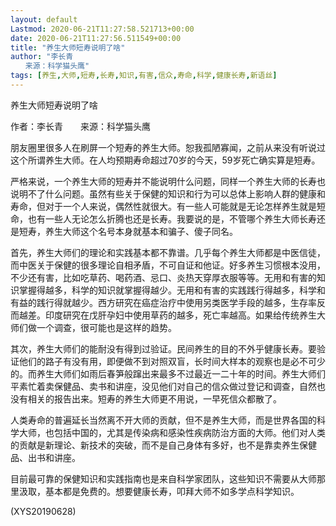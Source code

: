 ```yaml
---
layout: default
Lastmod: 2020-06-21T11:27:58.521713+00:00
date: 2020-06-21T11:27:56.511549+00:00
title: "养生大师短寿说明了啥"
author: "李长青
　　来源：科学猫头鹰"
tags: [养生,大师,短寿,长寿,知识,有害,信众,寿命,科学,健康长寿,新语丝]
---
```


养生大师短寿说明了啥

作者：李长青　　来源：科学猫头鹰

朋友圈里很多人在刷屏一个短寿的养生大师。恕我孤陋寡闻，之前从来没有听说过这个所谓养生大师。在人均预期寿命超过70岁的今天，59岁死亡确实算是短寿。

严格来说，一个养生大师的短寿并不能说明什么问题，同样一个养生大师的长寿也说明不了什么问题。虽然有些关于保健的知识和行为可以总体上影响人群的健康和寿命，但对于一个人来说，偶然性就很大。有一些人可能就是无论怎样养生就是短命，也有一些人无论怎么折腾也还是长寿。我要说的是，不管哪个养生大师长寿还是短寿，养生大师这个名号本身就基本和骗子、傻子同名。

首先，养生大师们的理论和实践基本都不靠谱。几乎每个养生大师都是中医信徒，而中医关于保健的很多理论自相矛盾，不可自证和他证。好多养生习惯根本没用，不少还有害，比如吃草药、喝药酒、忌口、炎热天穿厚衣服等等。无用和有害的知识掌握得越多，科学的知识就掌握得越少。无用和有害的实践践行得越多，科学和有益的践行得就越少。西方研究在癌症治疗中使用另类医学手段的越多，生存率反而越差。印度研究在戊肝孕妇中使用草药的越多，死亡率越高。如果给传统养生大师们做一个调查，很可能也是这样的趋势。

其次，养生大师们的能耐没有得到过验证。民间养生的目的不外乎健康长寿。要验证他们的路子有没有用，即便做不到对照双盲，长时间大样本的观察也是必不可少的。而养生大师们如雨后春笋般蹿出来最多不过最近一二十年的时间。养生大师们平素忙着卖保健品、卖书和讲座，没见他们对自己的信众做过登记和调查，自然也没有相关的报告出来。短寿的养生大师更不用说，一早死信众都散了。

人类寿命的普遍延长当然离不开大师的贡献，但不是养生大师，而是世界各国的科学大师，也包括中国的，尤其是传染病和感染性疾病防治方面的大师。他们对人类的贡献是新理论、新技术的突破，而不是自己身体有多好，也不是靠卖养生保健品、出书和讲座。

目前最可靠的保健知识和实践指南也是来自科学家团队，这些知识不需要从大师那里汲取，基本都是免费的。想要健康长寿，叩拜大师不如多学点科学知识。

(XYS20190628)

